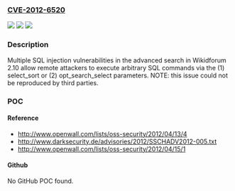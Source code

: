 ### [CVE-2012-6520](https://cve.mitre.org/cgi-bin/cvename.cgi?name=CVE-2012-6520)
![](https://img.shields.io/static/v1?label=Product&message=n%2Fa&color=blue)
![](https://img.shields.io/static/v1?label=Version&message=n%2Fa&color=blue)
![](https://img.shields.io/static/v1?label=Vulnerability&message=n%2Fa&color=brighgreen)

### Description

Multiple SQL injection vulnerabilities in the advanced search in Wikidforum 2.10 allow remote attackers to execute arbitrary SQL commands via the (1) select_sort or (2) opt_search_select parameters. NOTE: this issue could not be reproduced by third parties.

### POC

#### Reference
- http://www.openwall.com/lists/oss-security/2012/04/13/4
- http://www.darksecurity.de/advisories/2012/SSCHADV2012-005.txt
- http://www.openwall.com/lists/oss-security/2012/04/15/1

#### Github
No GitHub POC found.

